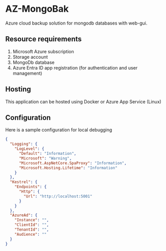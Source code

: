 # AZ-MongoBak
Azure cloud backup solution for mongodb databases with web-gui.

## Resource requirements
1. Microsoft Azure subscription
2. Storage account
3. MongoDb database
4. Azure Entra ID app registration (for authentication and user management)

## Hosting
This application can be hosted using Docker or Azure App Service (Linux)

## Configuration
Here is a sample configuration for local debugging
```appsettings.Development.json
{
  "Logging": {
    "LogLevel": {
      "Default": "Information",
      "Microsoft": "Warning",
      "Microsoft.AspNetCore.SpaProxy": "Information",
      "Microsoft.Hosting.Lifetime": "Information"
    }
  },
  "Kestrel": {
    "Endpoints": {
      "Http": {
        "Url": "http://localhost:5001"
      }
    }
  },
  "AzureAd": {
    "Instance": "",
    "ClientId": "",
    "TenantId": "",
    "Audience": ""
  }
}
```